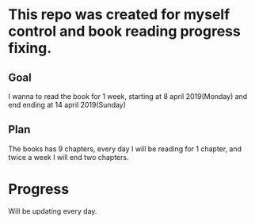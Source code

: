 # This repo was created for myself control and book reading progress fixing.

## Goal

I wanna to read the book for 1 week, starting at 8 april 2019(Monday)
and end ending at 14 april 2019(Sunday)

## Plan

The books has 9 chapters, every day I will be reading for 1 chapter, and twice a week
I will end two chapters.

# Progress 
Will be updating every day.
